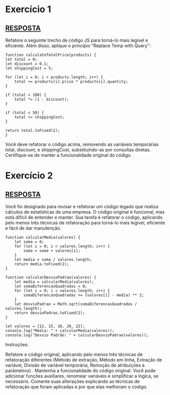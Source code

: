 # Exercício 1
## [RESPOSTA](exercicio1.js)
Refatore o seguinte trecho de código JS para torná-lo mais legível e eficiente. Além disso, aplique o princípio "Replace Temp with Query":

    function calculateTotalPrice(products) {
    let total = 0;
    let discount = 0.1;
    let shippingCost = 5;

    for (let i = 0; i < products.length; i++) {
        total += products[i].price * products[i].quantity;
    }

    if (total > 100) {
        total *= (1 - discount);
    }

    if (total < 50) {
        total += shippingCost;
    }

    return total.toFixed(2);
    }

Você deve refatorar o código acima, removendo as variáveis temporárias total, discount, e shippingCost, substituindo-as por consultas diretas. Certifique-se de manter a funcionalidade original do código.

# Exercício 2
## [RESPOSTA](exercicio2.js)
Você foi designado para revisar e refatorar um código legado que realiza cálculos de estatísticas de uma empresa. O código original é funcional, mas está difícil de entender e manter. Sua tarefa é refatorar o código, aplicando pelo menos três técnicas de refatoração para torná-lo mais legível, eficiente e fácil de dar manutenção.

    function calcularMedia(valores) {
        let soma = 0;
        for (let i = 0; i < valores.length; i++) {
            soma = soma + valores[i];
        }
        let media = soma / valores.length;
        return media.toFixed(2);
    }

    function calcularDesvioPadrao(valores) {
        let media = calcularMedia(valores);
        let somaDiferencasQuadradas = 0;
        for (let i = 0; i < valores.length; i++) {
            somaDiferencasQuadradas += (valores[i] - media) ** 2;
        }
        let desvioPadrao = Math.sqrt(somaDiferencasQuadradas / valores.length);
        return desvioPadrao.toFixed(2);
    }

    let valores = [12, 15, 18, 20, 22];
    console.log("Média: " + calcularMedia(valores));
    console.log("Desvio Padrão: " + calcularDesvioPadrao(valores));

Instruções:

Refatore o código original, aplicando pelo menos três técnicas de refatoração diferentes (Método de extração, Método em linha, Extração de variável, Divisão de variável temporária, Remoção de atribuições a parâmetros) .
Mantenha a funcionalidade do código original.
Você pode adicionar funções auxiliares, renomear variáveis e simplificar a lógica, se necessário.
Comente suas alterações explicando as técnicas de refatoração que foram aplicadas e por que elas melhoram o código.